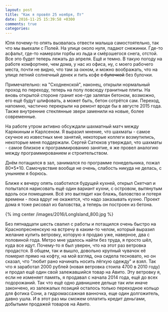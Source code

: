 ```yaml
---
layout: post
title: "Как я провёл 25 ноября, Пт"
date: 2016-11-25 15:39:58 +0300
comments: true
categories: 
---
```

Юля почему-то опять вызвалась отвести малыша самостоятельно, так что мы выехали с Полей. На улице около нуля, падают снежинки. Где-то асфальт, где-то намерзли горбы из льда и смёрзшегося снега, отстой. Все это будет теперь лежать до апреля. Ещё и темно. В такую погоду на работе комфортнее, чем дома, у нас из офиса, ну, с моего рабочего места, почти не видно, что там за окном, и можно воображать, что на улице летний солнечный денек и пить кофе ~~с булочкой~~ без булочки.

Примечательно: на "Сходненской", наконец, открыли нормальный проход по переходу, теперь на полу повсюду гранитные плиты. На вновь открытой стороне гранит кое-где заляпан бетоном, возможно, его ещё будут шлифовать, а может быть, бетон сотрётся сам. Переход, напомню, частично перекрыли на ремонт вроде бы в августе 2015 года. Также внутренние стеклянные звери заменили на новые, более современные.

На работе утром активно обсуждали шахматный матч между Карякиным и Карлсеном. Я выразил мнение, что шахматы - самое скучное из известных мне занятий, некоторые коллеги возмутились, некоторые меня поддержали. Сергей Сатюков утверждал, что шахматы - самое близкое к программированию занятие, я же провел аналогию между программированием и строительством.

Днём потащился в зал, занимался по программе понедельника, пожал 80\*5\*10. Самочувствие вообще не очень, слабость никуда не делась, с унынием я борюсь.

Ближе к вечеру опять озаботился будущей кухней, открыл Скетчап и попытался нарисовать ещё один вариант кухни, с островом, вытянутым вдоль оси помещения. Всё это выглядит как блажь, баловство и потеря времени - пока вдруг не окажется, что надо заказывать кухню. Проект дома я тоже рисовал из баловства, а теперь он построен из бетона.

{% img center /images/2016/LongIsland_800.jpg %}

Без пятнадцати шесть свалил с работы и потащился очень быстро на Краснопресненскую на встречу в каким-то челом, который выразил желание купить ветровку, которую я продаю уже, наверное, два с половиной года. Метро мне удалось найти без труда, я просто шёл, куда все идут. Почему-то я был уверен, что на этот раз ветровка продастся. В общем, так и вышло, довольно крупный чувачок её померил прямо на кофту, на мой взгляд, она сидела тесновато, но он сказал, что "любит рано начинать носить лёгкую одежду" и взял. Так что я заработал 2000 рублей (новая ветровка стоила 4700 в 2010 году) и продал ещё один свой залежавшийся товар на Авито. Эту ветровку я, если не изменяет память, я продавал с начала 2014 года, ещё до всех подорожаний. Так что ещё одно давнишнее дельце так или иначе закончено, из залежалых позиций осталось только переходное кольцо для фотика Сони, а гидромассажная ванночка, еще один долгожитель, давно ушла. И в этот раз мы сможем оплатить кредит деньгами, добытыми продажей товаров на Авито.

 